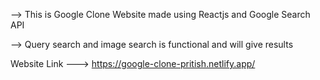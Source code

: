 --> This is Google Clone Website made using Reactjs and Google Search API

--> Query search and image search is functional and will give results

Website Link ---> https://google-clone-pritish.netlify.app/
